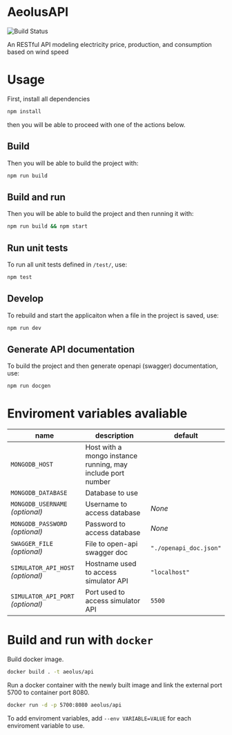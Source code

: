 # AeolusAPI

![Build Status](https://jenkins.aeolus.se/buildStatus/icon?job=aeolus-api)

An RESTful API modeling electricity price, production, and consumption based on wind speed

# Usage

First, install all dependencies

```sh
npm install
```

then you will be able to proceed with one of the actions below.

## Build

Then you will be able to build the project with:

```sh
npm run build
```

## Build and run

Then you will be able to build the project and then running it with:

```sh
npm run build && npm start
```

## Run unit tests

To run all unit tests defined in `/test/`, use:

```sh
npm test
```

## Develop

To rebuild and start the applicaiton when a file in the project is saved, use:

```sh
npm run dev
```

## Generate API documentation

To build the project and then generate openapi (swagger) documentation, use:

```sh
npm run docgen
```

# Enviroment variables avaliable

| name                              | description                                                 | default                |
| --------------------------------- | ----------------------------------------------------------- | ---------------------- |
| `MONGODB_HOST`                    | Host with a mongo instance running, may include port number |
| `MONGODB_DATABASE`                | Database to use                                             |
| `MONGODB_USERNAME` _(optional)_   | Username to access database                                 | _None_                 |
| `MONGODB_PASSWORD` _(optional)_   | Password to access database                                 | _None_                 |
| `SWAGGER_FILE` _(optional)_       | File to open-api swagger doc                                | `"./openapi_doc.json"` |
| `SIMULATOR_API_HOST` _(optional)_ | Hostname used to access simulator API                       | `"localhost"`          |
| `SIMULATOR_API_PORT` _(optional)_ | Port used to access simulator API                           | `5500`                 |

# Build and run with `docker`

Build docker image.

```sh
docker build . -t aeolus/api
```

Run a docker container with the newly built image and link the external port 5700 to container port 8080.

```sh
docker run -d -p 5700:8080 aeolus/api
```

To add enviroment variables, add `--env VARIABLE=VALUE` for each enviroment variable to use.
